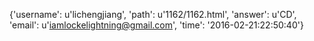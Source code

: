 {'username': u'lichengjiang', 'path': u'1162/1162.html', 'answer': u'CD', 'email': u'iamlockelightning@gmail.com', 'time': '2016-02-21:22:50:40'}